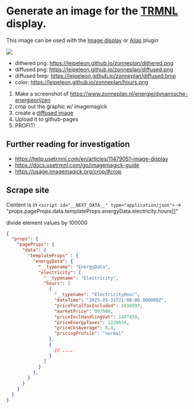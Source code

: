 # Generate an image for the [TRMNL](https://usetrmnl.com/) display.

This image can be used with the [Image display](https://usetrmnl.com/plugin_settings?keyname=image_display) or [Alias](https://usetrmnl.com/plugin_settings?keyname=alias) plugin

![](https://leipeleon.github.io/zonneplan/diffused.png)

- dithered png: <https://leipeleon.github.io/zonneplan/dithered.png>
- diffused png: <https://leipeleon.github.io/zonneplan/diffused.png>
- diffused bmp: <https://leipeleon.github.io/zonneplan/diffused.bmp>
- color: <https://leipeleon.github.io/zonneplan/hours.png>

1. Make a screenshot of https://www.zonneplan.nl/energie/dynamische-energieprijzen
2. crop out the graphic w/ imagemagick
3. create a [diffused image](https://leipeleon.github.io/zonneplan/diffused.png)
4. Upload it to github-pages
5. PROFIT!

## Further reading for investigation

- https://help.usetrmnl.com/en/articles/11479051-image-display
- https://docs.usetrmnl.com/go/imagemagick-guide
- https://usage.imagemagick.org/crop/#crop


## Scrape site

Content is in `<script id="__NEXT_DATA__" type="application/json">`
-> "props.pageProps.data.templateProps.energyData.electricity.hours[]"

divide element values by 100000

```json
{
  "props": {
    "pageProps": {
      "data": {
        "templateProps" : {
          "energyData": {
            "__typename": "EnergyData",
            "electricity": {
              "__typename": "Electricity",
              "hours": [
                {
                  "__typename": "ElectricityHour",
                  "dateTime": "2025-05-31T21:00:00.000000Z",
                  "priceTotalTaxIncluded": 2636093,
                  "marketPrice": 997900,
                  "priceInclHandlingVat": 1407459,
                  "priceEnergyTaxes": 1228634,
                  "priceCbsAverage": 0.4,
                  "pricingProfile": "normal"
                },
                {
                  // ....
                }
              ]
            }
          },
        }
      }
    }
  }
}
```
